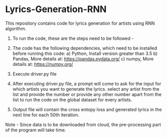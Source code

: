 # Lyrics-Generation-RNN
This repository contains code for lyrics generation for artists using RNN algorithm.

1) To run the code, these are the steps need to be followed - 

2) The code has the following dependencies, which need to be installed before running this code:
	a) Python, Install version greater than 3.5
	b) Pandas, More details at: https://pandas.pydata.org/
	c) numpy, More details at: https://numpy.org/

3) Execute driver.py file

4) After executing driver.py file, a prompt will come to ask for the input for which artists you want to generate the lyrics. select any artist from the list and provide the number or provide any other number apart from the list to run the code on the global dataset for every artists.

5) Output file will contain the cross entopy loss and generated lyrics in the next line for each 50th iteration.

Note - Since data is to be downloaded from cloud, the pre-processing part of the program will take time.
